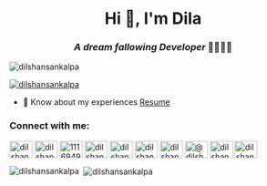 <h1 align="center">Hi 👋, I'm Dila</h1>
<h3 align="center"><i>A dream fallowing Developer</i>  👣👣🕺🕺 </h3>



<p align="left"> <img src="https://komarev.com/ghpvc/?username=dilshansankalpa&label=Profile%20views&color=0e75b6&style=flat" alt="dilshansankalpa" /> </p>

<p align="left"> <a href="https://github.com/ryo-ma/github-profile-trophy"><img src="https://github-profile-trophy.vercel.app/?username=dilshansankalpa" alt="dilshansankalpa" /></a> </p>

- 📄 Know about my experiences [Resume](https://drive.google.com/drive/folders/1JaaewdBgEMudr1c5oxNjl6beRv04ptr0?usp=sharing)

<h3 align="left">Connect with me:</h3>
<p align="left">
<a href="https://codepen.io/dilshansankalpa" target="blank"><img align="center" src="https://raw.githubusercontent.com/rahuldkjain/github-profile-readme-generator/master/src/images/icons/Social/codepen.svg" alt="dilshansankalpa" height="30" width="40" /></a>
<a href="https://linkedin.com/in/dilshan-sankalpa-dissanayake" target="blank"><img align="center" src="https://raw.githubusercontent.com/rahuldkjain/github-profile-readme-generator/master/src/images/icons/Social/linked-in-alt.svg" alt="dilshan-sankalpa-dissanayake" height="30" width="40" /></a>
<a href="https://stackoverflow.com/users/11169493" target="blank"><img align="center" src="https://raw.githubusercontent.com/rahuldkjain/github-profile-readme-generator/master/src/images/icons/Social/stack-overflow.svg" alt="11169493" height="30" width="40" /></a>
<a href="https://codesandbox.com/dilshansankalpa" target="blank"><img align="center" src="https://raw.githubusercontent.com/rahuldkjain/github-profile-readme-generator/master/src/images/icons/Social/codesandbox.svg" alt="dilshansankalpa" height="30" width="40" /></a>
<a href="https://kaggle.com/dilshansankalpa" target="blank"><img align="center" src="https://raw.githubusercontent.com/rahuldkjain/github-profile-readme-generator/master/src/images/icons/Social/kaggle.svg" alt="dilshansankalpa" height="30" width="40" /></a>
<a href="https://www.facebook.com/dilshansankalpa1998/" target="blank"><img align="center" src="https://raw.githubusercontent.com/rahuldkjain/github-profile-readme-generator/master/src/images/icons/Social/facebook.svg" alt="dilshan sankalpa dissanyake" height="30" width="40" /></a>
<a href="https://www.instagram.com/dilshan_sankalpa_dissanayake/" target="blank"><img align="center" src="https://raw.githubusercontent.com/rahuldkjain/github-profile-readme-generator/master/src/images/icons/Social/instagram.svg" alt="dilshan_sankalpa_dissanyake" height="30" width="40" /></a>
<a href="https://medium.com/@dilshansankalpadissanayake" target="blank"><img align="center" src="https://raw.githubusercontent.com/rahuldkjain/github-profile-readme-generator/master/src/images/icons/Social/medium.svg" alt="@dilshansankalpadissanayake" height="30" width="40" /></a>
<a href="https://www.youtube.com/channel/UCX2NK2zusH60m5FQEDAeOkQ" target="blank"><img align="center" src="https://raw.githubusercontent.com/rahuldkjain/github-profile-readme-generator/master/src/images/icons/Social/youtube.svg" alt="dilshan sankalpa" height="30" width="40" /></a>
<a href="https://www.hackerrank.com/dilshansankalpa" target="blank"><img align="center" src="https://raw.githubusercontent.com/rahuldkjain/github-profile-readme-generator/master/src/images/icons/Social/hackerrank.svg" alt="dilshansankalpa" height="30" width="40" /></a>
</p>



<p><img align="left" src="https://github-readme-stats.vercel.app/api/top-langs?username=dilshansankalpa&show_icons=true&locale=en&layout=compact" alt="dilshansankalpa" /></p>

<p>&nbsp;<img align="center" src="https://github-readme-stats.vercel.app/api?username=dilshansankalpa&show_icons=true&locale=en" alt="dilshansankalpa" /></p>



<!-- <p><img align="center" src="https://github-readme-streak-stats.herokuapp.com/?user=dilshansankalpa&" alt="dilshansankalpa" /></p> -->

